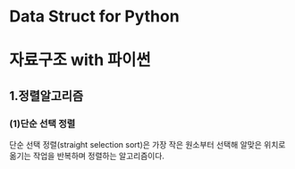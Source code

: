 # Data Struct for Python

<h1>자료구조 with 파이썬</h1>
  <h2> 1.정렬알고리즘</h2>
  <h3>(1)단순 선택 정렬</h3>
    <p>단순 선택 정렬(straight selection sort)은 가장 작은 원소부터 선택해 알맞은 위치로 옮기는 작업을 반복하며 정렬하는 알고리즘이다.</p>
